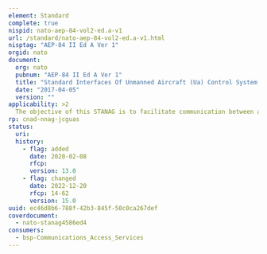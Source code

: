 ```yaml
---
element: Standard
complete: true
nispid: nato-aep-84-vol2-ed.a-v1
url: /standard/nato-aep-84-vol2-ed.a-v1.html
nisptag: "AEP-84 II Ed A Ver 1"
orgid: nato
document:
  org: nato
  pubnum: "AEP-84 II Ed A Ver 1"
  title: "Standard Interfaces Of Unmanned Aircraft (Ua) Control System (UCS) for NATO UA Interoperability - Interface Control Document"
  date: "2017-04-05"
  version: ""
applicability: >2
  The objective of this STANAG is to facilitate communication between a UCS and different UAVs and their payloads as well as multiple C4I users. The implementation of the standard UCS architecture and the interfaces will also ease the system integration process of subsystems from different sources. This standardization will allow the continued utilisation and the integration of legacy systems. This STANAG is under the control of the NATO Naval Armaments Group (NNAG).
rp: cnad-nnag-jcguas
status:
  uri: 
  history: 
    - flag: added
      date: 2020-02-08
      rfcp: 
      version: 13.0
    - flag: changed
      date: 2022-12-20
      rfcp: 14-62
      version: 15.0
uuid: ec46d8b6-788f-42b3-845f-50c0ca267def
coverdocument:
  - nato-stanag4586ed4
consumers:
  - bsp-Communications_Access_Services
---
```

